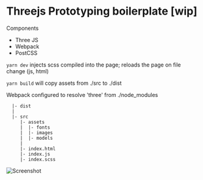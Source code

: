 # Threejs Prototyping boilerplate [wip]

Components
- Three JS
- Webpack
- PostCSS 

```yarn dev``` injects scss compiled into the page; reloads the page on file change (js, html)

```yarn build``` will copy assets from ./src to ./dist


Webpack configured to resolve 'three' from ./node_modules

      |- dist
      |
      |- src
         |- assets
         |  |- fonts
         |  |- images
         |  |- models
         |
         |- index.html
         |- index.js
         |- index.scss
      
![Screenshot](./extras/threejs-prototype-boilerplate.png)